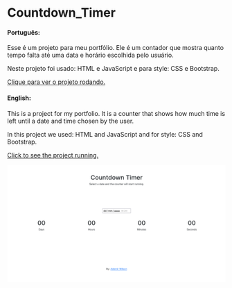 # Countdown_Timer

<h4>Português:</h4>
<p>Esse é um projeto para meu portfólio. Ele é um contador que mostra quanto tempo falta até uma data e horário escolhida pelo usuário.</p>
<p>Neste projeto foi usado: HTML e JavaScript e para style: CSS e Bootstrap.</p>

[Clique para ver o projeto rodando.](www.countdowntimer.ademirwilson.com)

<h4>English:</h4>
<p>This is a project for my portfolio. It is a counter that shows how much time is left until a date and time chosen by the user.</p>
<p>In this project we used: HTML and JavaScript and for style: CSS and Bootstrap.</p>

[Click to see the project running.](www.countdowntimer.ademirwilson.com)

![site](./site.png)
